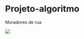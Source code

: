 # Projeto-algoritmo
Moradores de rua

<img src="/PietraLopes/Projeto-algoritmo/blob/master/img1.jpg?raw=true"/>
